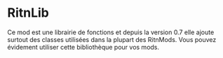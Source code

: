 # RitnLib

Ce mod est une librairie de fonctions et depuis la version 0.7 elle ajoute surtout des classes utilisées dans la plupart des RitnMods.
Vous pouvez évidement utiliser cette bibliothèque pour vos mods.

<!-- include: introduction/usages_FR.md -->
